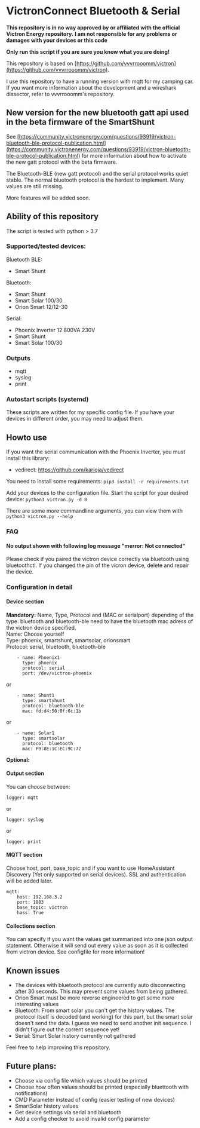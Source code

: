 # VictronConnect Bluetooth & Serial

**This repository is in no way approved by or affiliated with the official Victron Energy repository.**
**I am not responsible for any problems or damages with your devices or this code**

**Only run this script if you are sure you know what you are doing!**

This repository is based on [https://github.com/vvvrrooomm/victron](https://github.com/vvvrrooomm/victron).

I use this repository to have a running version with mqtt for my camping car.
If you want more information about the development and a wireshark dissector, refer to vvvrrooomm's repository.

## New version for the new bluetooth gatt api used in the beta firmware of the SmartShunt
See [https://community.victronenergy.com/questions/93919/victron-bluetooth-ble-protocol-publication.html](https://community.victronenergy.com/questions/93919/victron-bluetooth-ble-protocol-publication.html)
for more information about how to activate the new gatt protocol with the beta firmware.

The Bluetooth-BLE (new gatt protocol) and the serial protocol works quiet stable. The normal bluetooth protocol is the hardest to implement. Many values are still missing.

More features will be added soon. 

## Ability of this repository
The script is tested with python > 3.7
### Supported/tested devices:
Bluetooth BLE: 
- Smart Shunt

Bluetooth:
- Smart Shunt
- Smart Solar 100/30
- Orion Smart 12/12-30

Serial:
- Phoenix Inverter 12 800VA 230V
- Smart Shunt
- Smart Solar 100/30

### Outputs
- mqtt
- syslog
- print

### Autostart scripts (systemd)
These scripts are written for my specific config file. If you have your devices in different order, you may need to adjust them.

## Howto use
If you want the serial communication with the Phoenix Inverter, you must install this library:
- vedirect: https://github.com/karioja/vedirect

You need to install some requirements: `pip3 install -r requirements.txt`

Add your devices to the configuration file.
Start the script for your desired device: `python3 victron.py -d 0`

There are some more commandline arguments, you can view them with `python3 victron.py --help`

### FAQ
#### No output shown with following log message "merror: Not connected"
Please check if you paired the victron device correctly via bluetooth using bluetoothctl. If you changed the pin of the vicron device, delete and repair the device.

### Configuration in detail
#### Device section
**Mandatory:**
Name, Type, Protocol and (MAC or serialport) depending of the type. bluetooth and bluetooth-ble need to have the bluetooth mac adress of the victron device specified.
<br>
Name: Choose yourself<br>
Type: phoenix, smartshunt, smartsolar, orionsmart<br>
Protocol: serial, bluetooth, bluetooth-ble
```buildoutcfg
    - name: Phoenix1
      type: phoenix
      protocol: serial
      port: /dev/victron-phoenix
```
or
```buildoutcfg
    - name: Shunt1
      type: smartshunt
      protocol: bluetooth-ble
      mac: fd:d4:50:0f:6c:1b
```
or
```buildoutcfg
    - name: Solar1
      type: smartsolar
      protocol: bluetooth
      mac: F9:8E:1C:EC:9C:72
```
**Optional:**


#### Output section
You can choose between:
```buildoutcfg
logger: mqtt
```
or 
```buildoutcfg
logger: syslog
```
or 
```buildoutcfg
logger: print
```
#### MQTT section
Choose host, port, base_topic and if you want to use HomeAssistant Discovery (Yet only supported on serial devices). SSL and authentication will be added later.
```buildoutcfg
mqtt:
    host: 192.168.3.2
    port: 1883
    base_topic: victron
    hass: True
```
#### Collections section

You can specify if you want the values get summarized into one json output statement. Otherwise it will send out every value as soon as it is collected from victron device. 
See configfile for more information!

## Known issues
- The devices with bluetooth protocol are currently auto disconnecting after 30 seconds. This may prevent some values from being gathered.
- Orion Smart must be more reverse engineered to get some more interesting values
- Bluetooth: From smart solar you can't get the history values. The protocol itself is decoded (and working) for this part, but the smart solar doesn't send the data. I guess we need to send another init sequence. I didn't figure out the corrent sequence yet!
- Serial: Smart Solar history currently not gathered

Feel free to help improving this repository.

## Future plans:
- Choose via config file which values should be printed
- Choose how often values should be printed (especially bluettooth with notifications)
- CMD Parameter instead of config (easier testing of new devices)
- SmartSolar history values
- Get device settings via serial and bluetooth
- Add a config checker to avoid invalid config parameter
